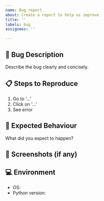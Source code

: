 ```yaml
---
name: Bug report
about: Create a report to help us improve
title: ''
labels: bug
assignees: ''

---
```


## 🐞 Bug Description
Describe the bug clearly and concisely.

## 📋 Steps to Reproduce
1. Go to '...'
2. Click on '...'
3. See error

## 🤔 Expected Behaviour
What did you expect to happen?

## 📸 Screenshots (if any)

## 💻 Environment
- OS:
- Python version:
